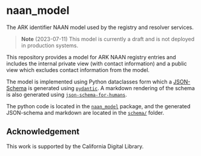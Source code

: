 # naan_model

The ARK identifier NAAN model used by the registry and resolver services.

> **Note** 
> (2023-07-11) This model is currently a draft and is not deployed in production systems.

This repository provides a model for ARK NAAN registry entries and includes the internal private view (with contact information) and a public view which excludes contact information from the model.

The model is implemented using Python dataclasses form which a [JSON-Schema](https://json-schema.org/specification.html) is generated using [`pydantic`](https://docs.pydantic.dev/latest/usage/json_schema/). A markdown rendering of the schema is also generated using [`json-schema-for-humans`](https://github.com/coveooss/json-schema-for-humans).

The python code is located in the [`naan_model`](./naan_model) package, and the generated JSON-schema and markdown are located in the [`schema/`](./schema) folder.

## Acknowledgement

This work is supported by the California Digital Library.
